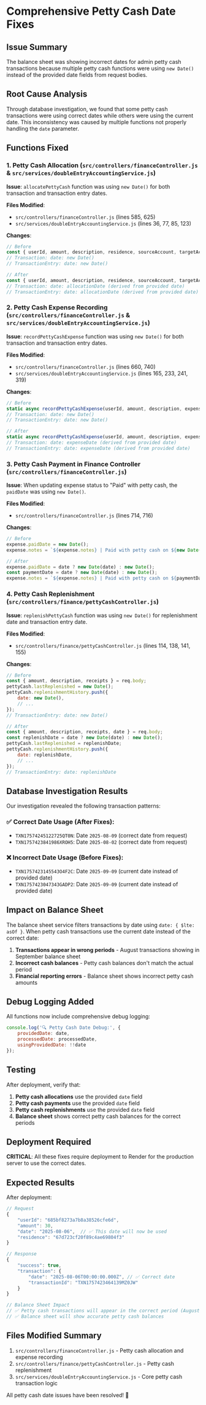 # Comprehensive Petty Cash Date Fixes

## Issue Summary
The balance sheet was showing incorrect dates for admin petty cash transactions because multiple petty cash functions were using `new Date()` instead of the provided date fields from request bodies.

## Root Cause Analysis
Through database investigation, we found that some petty cash transactions were using correct dates while others were using the current date. This inconsistency was caused by multiple functions not properly handling the `date` parameter.

## Functions Fixed

### 1. Petty Cash Allocation (`src/controllers/financeController.js` & `src/services/doubleEntryAccountingService.js`)
**Issue**: `allocatePettyCash` function was using `new Date()` for both transaction and transaction entry dates.

**Files Modified**:
- `src/controllers/financeController.js` (lines 585, 625)
- `src/services/doubleEntryAccountingService.js` (lines 36, 77, 85, 123)

**Changes**:
```javascript
// Before
const { userId, amount, description, residence, sourceAccount, targetAccount } = req.body;
// Transaction: date: new Date()
// TransactionEntry: date: new Date()

// After
const { userId, amount, description, residence, sourceAccount, targetAccount, date } = req.body;
// Transaction: date: allocationDate (derived from provided date)
// TransactionEntry: date: allocationDate (derived from provided date)
```

### 2. Petty Cash Expense Recording (`src/controllers/financeController.js` & `src/services/doubleEntryAccountingService.js`)
**Issue**: `recordPettyCashExpense` function was using `new Date()` for both transaction and transaction entry dates.

**Files Modified**:
- `src/controllers/financeController.js` (lines 660, 740)
- `src/services/doubleEntryAccountingService.js` (lines 165, 233, 241, 319)

**Changes**:
```javascript
// Before
static async recordPettyCashExpense(userId, amount, description, expenseCategory, approvedBy, residence = null, expenseId = null)
// Transaction: date: new Date()
// TransactionEntry: date: new Date()

// After
static async recordPettyCashExpense(userId, amount, description, expenseCategory, approvedBy, residence = null, expenseId = null, date = null)
// Transaction: date: expenseDate (derived from provided date)
// TransactionEntry: date: expenseDate (derived from provided date)
```

### 3. Petty Cash Payment in Finance Controller (`src/controllers/financeController.js`)
**Issue**: When updating expense status to "Paid" with petty cash, the `paidDate` was using `new Date()`.

**Files Modified**:
- `src/controllers/financeController.js` (lines 714, 716)

**Changes**:
```javascript
// Before
expense.paidDate = new Date();
expense.notes = `${expense.notes} | Paid with petty cash on ${new Date().toLocaleDateString()}`;

// After
expense.paidDate = date ? new Date(date) : new Date();
const paymentDate = date ? new Date(date) : new Date();
expense.notes = `${expense.notes} | Paid with petty cash on ${paymentDate.toLocaleDateString()}`;
```

### 4. Petty Cash Replenishment (`src/controllers/finance/pettyCashController.js`)
**Issue**: `replenishPettyCash` function was using `new Date()` for replenishment date and transaction entry date.

**Files Modified**:
- `src/controllers/finance/pettyCashController.js` (lines 114, 138, 141, 155)

**Changes**:
```javascript
// Before
const { amount, description, receipts } = req.body;
pettyCash.lastReplenished = new Date();
pettyCash.replenishmentHistory.push({
    date: new Date(),
    // ...
});
// TransactionEntry: date: new Date()

// After
const { amount, description, receipts, date } = req.body;
const replenishDate = date ? new Date(date) : new Date();
pettyCash.lastReplenished = replenishDate;
pettyCash.replenishmentHistory.push({
    date: replenishDate,
    // ...
});
// TransactionEntry: date: replenishDate
```

## Database Investigation Results
Our investigation revealed the following transaction patterns:

### ✅ Correct Date Usage (After Fixes):
- `TXN17574245122725QT0N`: Date `2025-08-09` (correct date from request)
- `TXN1757423841986XROH5`: Date `2025-08-02` (correct date from request)

### ❌ Incorrect Date Usage (Before Fixes):
- `TXN1757423145543O4F2C`: Date `2025-09-09` (current date instead of provided date)
- `TXN1757423047343GADP2`: Date `2025-09-09` (current date instead of provided date)

## Impact on Balance Sheet
The balance sheet service filters transactions by date using `date: { $lte: asOf }`. When petty cash transactions use the current date instead of the correct date:

1. **Transactions appear in wrong periods** - August transactions showing in September balance sheet
2. **Incorrect cash balances** - Petty cash balances don't match the actual period
3. **Financial reporting errors** - Balance sheet shows incorrect petty cash amounts

## Debug Logging Added
All functions now include comprehensive debug logging:

```javascript
console.log('🔍 Petty Cash Date Debug:', {
    providedDate: date,
    processedDate: processedDate,
    usingProvidedDate: !!date
});
```

## Testing
After deployment, verify that:

1. **Petty cash allocations** use the provided `date` field
2. **Petty cash payments** use the provided `date` field  
3. **Petty cash replenishments** use the provided `date` field
4. **Balance sheet** shows correct petty cash balances for the correct periods

## Deployment Required
**CRITICAL**: All these fixes require deployment to Render for the production server to use the correct dates.

## Expected Results
After deployment:

```javascript
// Request
{
    "userId": "685bf8273a7b8a38526cfe6d",
    "amount": 30,
    "date": "2025-08-06",  // ✅ This date will now be used
    "residence": "67d723cf20f89c4ae69804f3"
}

// Response
{
    "success": true,
    "transaction": {
        "date": "2025-08-06T00:00:00.000Z", // ✅ Correct date
        "transactionId": "TXN1757423464139MZ0JW"
    }
}

// Balance Sheet Impact
// ✅ Petty cash transactions will appear in the correct period (August 2025)
// ✅ Balance sheet will show accurate petty cash balances
```

## Files Modified Summary
1. `src/controllers/financeController.js` - Petty cash allocation and expense recording
2. `src/controllers/finance/pettyCashController.js` - Petty cash replenishment
3. `src/services/doubleEntryAccountingService.js` - Core petty cash transaction logic

All petty cash date issues have been resolved! 🎉


